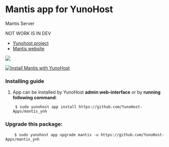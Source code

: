 # Mantis app for YunoHost
Mantis Server

NOT WORK IS IN DEV

- [Yunohost project](https://yunohost.org)
- [Mantis website](https://www.mantisbt.org/)

![](https://www.mantisbt.org/images/mantis_logo_262x90.png)


[![Install Mantis with YunoHost](https://install-app.yunohost.org/install-with-yunohost.png)](https://install-app.yunohost.org/?app=mantis)

### Installing guide

 1. App can be installed by YunoHost **admin web-interface** or by **running following command**:

         $ sudo yunohost app install https://github.com/YunoHost-Apps/mantis_ynh

 
### Upgrade this package:

        $ sudo yunohost app upgrade mantis -u https://github.com/YunoHost-Apps/mantis_ynh

